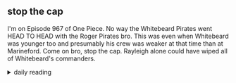 ## stop the cap

I'm on Episode 967 of One Piece. No way the Whitebeard Pirates went HEAD TO HEAD with the Roger Pirates bro. This was even when Whitebeard was younger too and presumably his crew was weaker at that time than at Marineford. Come on bro, stop the cap. Rayleigh alone could have wiped all of Whitebeard's commanders.

<details markdown="1">
<summary>daily reading</summary>

| {{ page.date | date: "%B %-d, %Y" }} |
| :-------------: |
| [1 Sam. 20; 1 Cor. 2; Lam. 5; Ps. 36]({% link _Bible/Bible-year-1.md %}) |
| [BC 5-6; HC 12-15; CD I: Art. 8-12]({% link _three_forms/three-forms-month-2.md %}) |
| [The Athanasian Creed](https://threeforms.org/the-athanasian-creed/) |

</details>